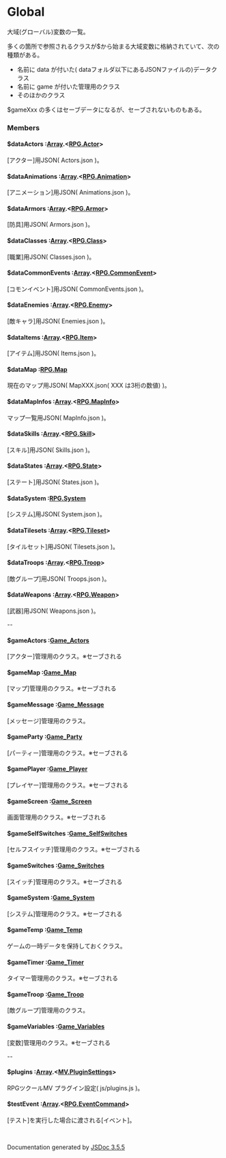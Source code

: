 # Global

大域(グローバル)変数の一覧。

多くの箇所で参照されるクラスが$から始まる大域変数に格納されていて、次の種類がある。

* 名前に data が付いた( dataフォルダ以下にあるJSONファイルの)データクラス
* 名前に game が付いた管理用のクラス
* そのほかのクラス

$gameXxx の多くはセーブデータになるが、セーブされないものもある。

### Members

#### $dataActors :[Array](Array.md).<[RPG.Actor](RPG.Actor.md)>
[アクター]用JSON( Actors.json )。


#### $dataAnimations :[Array](Array.md).<[RPG.Animation](RPG.Animation.md)>
[アニメーション]用JSON( Animations.json )。


#### $dataArmors :[Array](Array.md).<[RPG.Armor](RPG.Armor.md)>
[防具]用JSON( Armors.json )。


#### $dataClasses :[Array](Array.md).<[RPG.Class](RPG.Class.md)>
[職業]用JSON( Classes.json )。


#### $dataCommonEvents :[Array](Array.md).<[RPG.CommonEvent](RPG.CommonEvent.md)>
[コモンイベント]用JSON( CommonEvents.json )。


#### $dataEnemies :[Array](Array.md).<[RPG.Enemy](RPG.Enemy.md)>
[敵キャラ]用JSON( Enemies.json )。


#### $dataItems :[Array](Array.md).<[RPG.Item](RPG.Item.md)>
[アイテム]用JSON( Items.json )。


#### $dataMap :[RPG.Map](RPG.Map.md)
現在のマップ用JSON( MapXXX.json( XXX は3桁の数値) )。


#### $dataMapInfos :[Array](Array.md).<[RPG.MapInfo](RPG.MapInfo.md)>
マップ一覧用JSON( MapInfo.json )。


#### $dataSkills :[Array](Array.md).<[RPG.Skill](RPG.Skill.md)>
[スキル]用JSON( Skills.json )。


#### $dataStates :[Array](Array.md).<[RPG.State](RPG.State.md)>
[ステート]用JSON( States.json )。


#### $dataSystem :[RPG.System](RPG.System.md)
[システム]用JSON( System.json )。


#### $dataTilesets :[Array](Array.md).<[RPG.Tileset](RPG.Tileset.md)>
[タイルセット]用JSON( Tilesets.json )。


#### $dataTroops :[Array](Array.md).<[RPG.Troop](RPG.Troop.md)>
[敵グループ]用JSON( Troops.json )。


#### $dataWeapons :[Array](Array.md).<[RPG.Weapon](RPG.Weapon.md)>
[武器]用JSON( Weapons.json )。


--


#### $gameActors :[Game_Actors](Game_Actors.md)
[アクター]管理用のクラス。※セーブされる


#### $gameMap :[Game_Map](Game_Map.md)
[マップ]管理用のクラス。※セーブされる


#### $gameMessage :[Game_Message](Game_Message.md)
[メッセージ]管理用のクラス。


#### $gameParty :[Game_Party](Game_Party.md)
[パーティー]管理用のクラス。※セーブされる


#### $gamePlayer :[Game_Player](Game_Player.md)
[プレイヤー]管理用のクラス。※セーブされる


#### $gameScreen :[Game_Screen](Game_Screen.md)
画面管理用のクラス。※セーブされる


#### $gameSelfSwitches :[Game_SelfSwitches](Game_SelfSwitches.md)
[セルフスイッチ]管理用のクラス。※セーブされる


#### $gameSwitches :[Game_Switches](Game_Switches.md)
[スイッチ]管理用のクラス。※セーブされる


#### $gameSystem :[Game_System](Game_System.md)
[システム]管理用のクラス。※セーブされる


#### $gameTemp :[Game_Temp](Game_Temp.md)
ゲームの一時データを保持しておくクラス。


#### $gameTimer :[Game_Timer](Game_Timer.md)
タイマー管理用のクラス。※セーブされる


#### $gameTroop :[Game_Troop](Game_Troop.md)
[敵グループ]管理用のクラス。


#### $gameVariables :[Game_Variables](Game_Variables.md)
[変数]管理用のクラス。※セーブされる


--


#### $plugins :[Array](Array.md).<[MV.PluginSettings](MV.PluginSettings.md)>
RPGツクールMV プラグイン設定( js/plugins.js )。


#### $testEvent :[Array](Array.md).<[RPG.EventCommand](RPG.EventCommand.md)>
[テスト]を実行した場合に渡される[イベント]。


 <br>

  Documentation generated by [JSDoc 3.5.5](https://github.com/jsdoc3/jsdoc)
